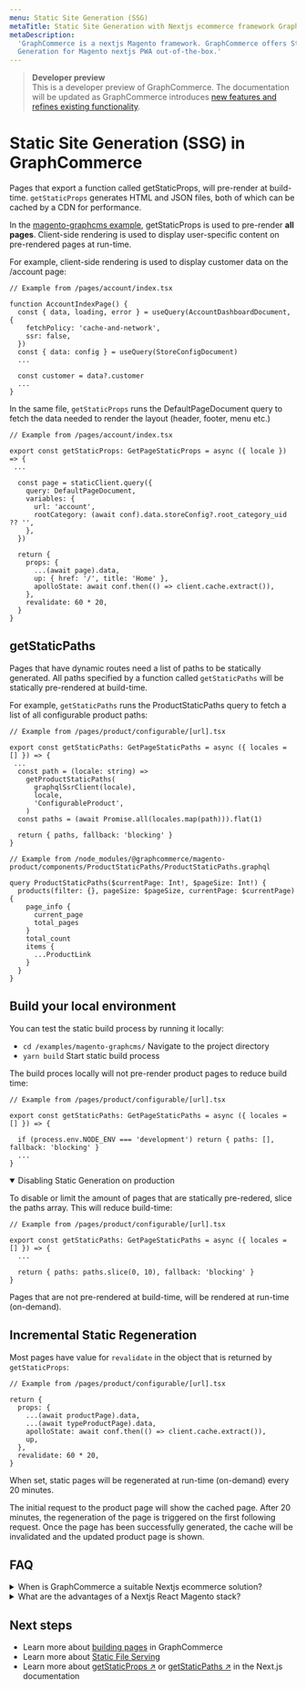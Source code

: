 ```yaml
---
menu: Static Site Generation (SSG)
metaTitle: Static Site Generation with Nextjs ecommerce framework GraphCommerce
metaDescription:
  'GraphCommerce is a nextjs Magento framework. GraphCommerce offers Static Site
  Generation for Magento nextjs PWA out-of-the-box.'
---
```


> **Developer preview**  
> This is a developer preview of GraphCommerce. The documentation will be
> updated as GraphCommerce introduces
> [new features and refines existing functionality](https://github.com/graphcommerce-org/graphcommerce/releases).

# Static Site Generation (SSG) in GraphCommerce

Pages that export a function called getStaticProps, will pre-render at
build-time. `getStaticProps` generates HTML and JSON files, both of which can be
cached by a CDN for performance.

In the [magento-graphcms example](../getting-started/readme.md), getStaticProps
is used to pre-render **all pages**. Client-side rendering is used to display
user-specific content on pre-rendered pages at run-time.

For example, client-side rendering is used to display customer data on the
/account page:

```tsx
// Example from /pages/account/index.tsx

function AccountIndexPage() {
  const { data, loading, error } = useQuery(AccountDashboardDocument, {
    fetchPolicy: 'cache-and-network',
    ssr: false,
  })
  const { data: config } = useQuery(StoreConfigDocument)
  ...

  const customer = data?.customer
  ...
}
```

In the same file, `getStaticProps` runs the DefaultPageDocument query to fetch
the data needed to render the layout (header, footer, menu etc.)

```tsx
// Example from /pages/account/index.tsx

export const getStaticProps: GetPageStaticProps = async ({ locale }) => {
 ...

  const page = staticClient.query({
    query: DefaultPageDocument,
    variables: {
      url: 'account',
      rootCategory: (await conf).data.storeConfig?.root_category_uid ?? '',
    },
  })

  return {
    props: {
      ...(await page).data,
      up: { href: '/', title: 'Home' },
      apolloState: await conf.then(() => client.cache.extract()),
    },
    revalidate: 60 * 20,
  }
}
```

## getStaticPaths

Pages that have dynamic routes need a list of paths to be statically generated.
All paths specified by a function called `getStaticPaths` will be statically
pre-rendered at build-time.

For example, `getStaticPaths` runs the ProductStaticPaths query to fetch a list
of all configurable product paths:

```tsx
// Example from /pages/product/configurable/[url].tsx

export const getStaticPaths: GetPageStaticPaths = async ({ locales = [] }) => {
 ...
  const path = (locale: string) =>
    getProductStaticPaths(
      graphqlSsrClient(locale),
      locale,
      'ConfigurableProduct',
    )
  const paths = (await Promise.all(locales.map(path))).flat(1)

  return { paths, fallback: 'blocking' }
}
```

```tsx
// Example from /node_modules/@graphcommerce/magento-product/components/ProductStaticPaths/ProductStaticPaths.graphql

query ProductStaticPaths($currentPage: Int!, $pageSize: Int!) {
  products(filter: {}, pageSize: $pageSize, currentPage: $currentPage) {
    page_info {
      current_page
      total_pages
    }
    total_count
    items {
      ...ProductLink
    }
  }
}
```

## Build your local environment

You can test the static build process by running it locally:

- `cd /examples/magento-graphcms/` Navigate to the project directory
- `yarn build` Start static build process

The build proces locally will not pre-render product pages to reduce build time:

```tsx
// Example from /pages/product/configurable/[url].tsx

export const getStaticPaths: GetPageStaticPaths = async ({ locales = [] }) => {

  if (process.env.NODE_ENV === 'development') return { paths: [], fallback: 'blocking' }
  ...
}
```

<details open>
    <summary>Disabling Static Generation on production</summary>

To disable or limit the amount of pages that are statically pre-redered, slice
the paths array. This will reduce build-time:

```tsx
// Example from /pages/product/configurable/[url].tsx

export const getStaticPaths: GetPageStaticPaths = async ({ locales = [] }) => {
  ...

  return { paths: paths.slice(0, 10), fallback: 'blocking' }
}
```

Pages that are not pre-rendered at build-time, will be rendered at run-time
(on-demand).

</details>

## Incremental Static Regeneration

Most pages have value for `revalidate` in the object that is returned by
`getStaticProps`:

```tsx
// Example from /pages/product/configurable/[url].tsx

return {
  props: {
    ...(await productPage).data,
    ...(await typeProductPage).data,
    apolloState: await conf.then(() => client.cache.extract()),
    up,
  },
  revalidate: 60 * 20,
}
```

When set, static pages will be regenerated at run-time (on-demand) every 20
minutes.

The initial request to the product page will show the cached page. After 20
minutes, the regeneration of the page is triggered on the first following
request. Once the page has been successfully generated, the cache will be
invalidated and the updated product page is shown.

## FAQ

<div>
<details>
<summary>When is GraphCommerce a suitable Nextjs ecommerce solution?</summary>

### When is GraphCommerce a suitable Nextjs ecommerce solution?

GraphCommerce is a suitable Nextjs ecommerce solution if your e-commerce store
is already running on Magento Open Source or Adobe Commerce. A Nextjs Magento
stack offers interesting features like Static Site Generation (SSG), which will
improve Magento catalog performance. Nextjs Magento is also a great combination
if you are looking to migrate to Magento.

</details>

<details>
<summary>What are the advantages of a Nextjs React Magento stack?</summary>

### What are the advantages of a Nextjs React Magento stack?

Nextjs React Magento is considered newer web technology, offering a modern
approach to e-commerce development. React can be viewed as the industry standard
for large-scale web apps. Next.js adds the ability for Static Site Generation (a
form of Server-side Rendering), enabling indexing by search engines.
GraphCommerce is a framework that combines Nextjs, React and Magento, and
simplifies building Magento Nextjs PWA's.

</details>
</div>

## Next steps

- Learn more about [building pages](../getting-started/pages.md) in
  GraphCommerce
- Learn more about [Static File Serving](../framework/static-file-serving.md)
- Learn more about
  [getStaticProps ↗](https://nextjs.org/docs/basic-features/data-fetching/get-static-props)
  or
  [getStaticPaths ↗](https://nextjs.org/docs/basic-features/data-fetching/get-static-paths)
  in the Next.js documentation
